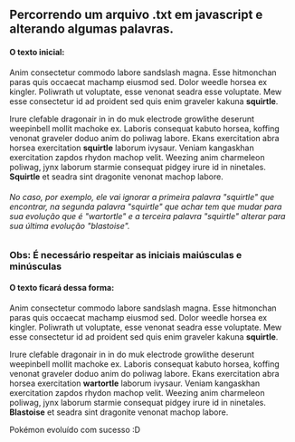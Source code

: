 <h2> Percorrendo um arquivo .txt em javascript e alterando algumas palavras. </h2>

<h4>O texto inicial: </h4>

Anim consectetur commodo labore sandslash magna. Esse hitmonchan paras quis occaecat machamp eiusmod sed. Dolor weedle horsea ex kingler. Poliwrath ut voluptate, esse venonat seadra esse voluptate. Mew esse consectetur id ad proident sed quis enim graveler kakuna <b>squirtle</b>.

Irure clefable dragonair in in do muk electrode growlithe deserunt weepinbell mollit machoke ex. Laboris consequat kabuto horsea, koffing venonat graveler doduo anim do poliwag labore. Ekans exercitation abra horsea exercitation <b>squirtle</b> laborum ivysaur. Veniam kangaskhan exercitation zapdos rhydon machop velit. Weezing anim charmeleon poliwag, jynx laborum starmie consequat pidgey irure id in ninetales. <b>Squirtle</b> et seadra sint dragonite venonat machop labore.

<h6>No caso, por exemplo, ele vai ignorar a primeira palavra "squirtle" que encontrar, na segunda palavra "squirtle" que achar tem que mudar para sua evolução que é "wartortle" e a terceira palavra "squirtle" alterar para sua última evolução "blastoise".</h6>

<h3>Obs: É necessário respeitar as iniciais maiúsculas e minúsculas</h3>

<h4>O texto ficará dessa forma:</h4>

Anim consectetur commodo labore sandslash magna. Esse hitmonchan paras quis occaecat machamp eiusmod sed. Dolor weedle horsea ex kingler. Poliwrath ut voluptate, esse venonat seadra esse voluptate. Mew esse consectetur id ad proident sed quis enim graveler kakuna <b>squirtle</b>.

Irure clefable dragonair in in do muk electrode growlithe deserunt weepinbell mollit machoke ex. Laboris consequat kabuto horsea, koffing venonat graveler doduo anim do poliwag labore. Ekans exercitation abra horsea exercitation <b>wartortle</b> laborum ivysaur. Veniam kangaskhan exercitation zapdos rhydon machop velit. Weezing anim charmeleon poliwag, jynx laborum starmie consequat pidgey irure id in ninetales. <b>Blastoise</b> et seadra sint dragonite venonat machop labore.

Pokémon evoluído com sucesso :D
